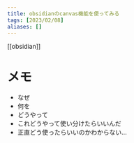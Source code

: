 ```yaml
---
title: obsidianのcanvas機能を使ってみる
tags: [2023/02/08]
aliases: []
---
```


[[obsidian]]
# メモ
- なぜ
- 何を
- どうやって
- これどうやって使い分けたらいいんだ
- 正直どう使ったらいいのかわからない…
